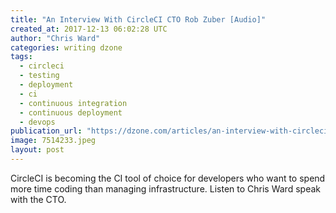 ```yaml
---
title: "An Interview With CircleCI CTO Rob Zuber [Audio]"
created_at: 2017-12-13 06:02:28 UTC
author: "Chris Ward"
categories: writing dzone
tags:
  - circleci
  - testing
  - deployment
  - ci
  - continuous integration
  - continuous deployment
  - devops
publication_url: "https://dzone.com/articles/an-interview-with-circleci-cto-rob-zuber"
image: 7514233.jpeg
layout: post
---
```

CircleCI is becoming the CI tool of choice for developers who want to spend more time coding than managing infrastructure. Listen to Chris Ward speak with the CTO.


